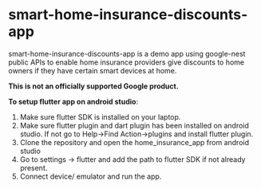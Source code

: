 # smart-home-insurance-discounts-app

smart-home-insurance-discounts-app is a demo app using google-nest public APIs 
to enable home insurance providers give discounts to home owners if they have certain smart devices at home.


**This is not an officially supported Google product.**

**To setup flutter app on android studio**:
1. Make sure flutter SDK is installed on your laptop.
2. Make sure flutter plugin and dart plugin has been installed on android studio. If not go to Help->Find Action->plugins and install flutter plugin.
3. Clone the repository and open the home_insurance_app from android studio
4. Go to settings -> flutter and add the path to flutter SDK if not already present.
5. Connect device/ emulator and run the app.


